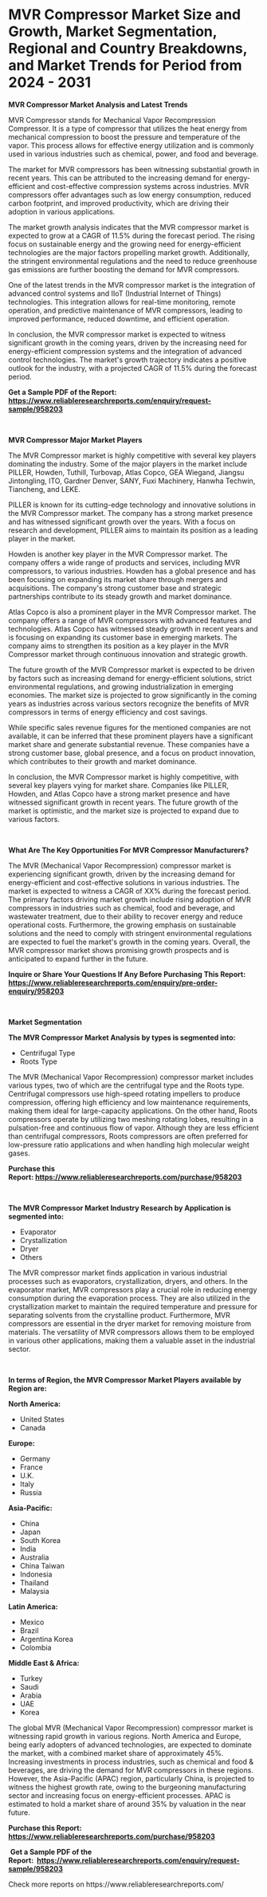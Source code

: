 <p><h1>MVR Compressor Market Size and Growth, Market Segmentation, Regional and Country Breakdowns, and Market Trends for Period from 2024 -  2031</h1></p><p><strong>MVR Compressor Market Analysis and Latest Trends</strong></p>
<p><p>MVR Compressor stands for Mechanical Vapor Recompression Compressor. It is a type of compressor that utilizes the heat energy from mechanical compression to boost the pressure and temperature of the vapor. This process allows for effective energy utilization and is commonly used in various industries such as chemical, power, and food and beverage.</p><p>The market for MVR compressors has been witnessing substantial growth in recent years. This can be attributed to the increasing demand for energy-efficient and cost-effective compression systems across industries. MVR compressors offer advantages such as low energy consumption, reduced carbon footprint, and improved productivity, which are driving their adoption in various applications.</p><p>The market growth analysis indicates that the MVR compressor market is expected to grow at a CAGR of 11.5% during the forecast period. The rising focus on sustainable energy and the growing need for energy-efficient technologies are the major factors propelling market growth. Additionally, the stringent environmental regulations and the need to reduce greenhouse gas emissions are further boosting the demand for MVR compressors.</p><p>One of the latest trends in the MVR compressor market is the integration of advanced control systems and IIoT (Industrial Internet of Things) technologies. This integration allows for real-time monitoring, remote operation, and predictive maintenance of MVR compressors, leading to improved performance, reduced downtime, and efficient operation.</p><p>In conclusion, the MVR compressor market is expected to witness significant growth in the coming years, driven by the increasing need for energy-efficient compression systems and the integration of advanced control technologies. The market's growth trajectory indicates a positive outlook for the industry, with a projected CAGR of 11.5% during the forecast period.</p></p>
<p><strong>Get a Sample PDF of the Report:&nbsp; <a href="https://www.reliableresearchreports.com/enquiry/request-sample/958203">https://www.reliableresearchreports.com/enquiry/request-sample/958203</a></strong></p>
<p>&nbsp;</p>
<p><strong>MVR Compressor Major Market Players</strong></p>
<p><p>The MVR Compressor market is highly competitive with several key players dominating the industry. Some of the major players in the market include PILLER, Howden, Tuthill, Turbovap, Atlas Copco, GEA Wiegand, Jiangsu Jintongling, ITO, Gardner Denver, SANY, Fuxi Machinery, Hanwha Techwin, Tiancheng, and LEKE.</p><p>PILLER is known for its cutting-edge technology and innovative solutions in the MVR Compressor market. The company has a strong market presence and has witnessed significant growth over the years. With a focus on research and development, PILLER aims to maintain its position as a leading player in the market.</p><p>Howden is another key player in the MVR Compressor market. The company offers a wide range of products and services, including MVR compressors, to various industries. Howden has a global presence and has been focusing on expanding its market share through mergers and acquisitions. The company's strong customer base and strategic partnerships contribute to its steady growth and market dominance.</p><p>Atlas Copco is also a prominent player in the MVR Compressor market. The company offers a range of MVR compressors with advanced features and technologies. Atlas Copco has witnessed steady growth in recent years and is focusing on expanding its customer base in emerging markets. The company aims to strengthen its position as a key player in the MVR Compressor market through continuous innovation and strategic growth.</p><p>The future growth of the MVR Compressor market is expected to be driven by factors such as increasing demand for energy-efficient solutions, strict environmental regulations, and growing industrialization in emerging economies. The market size is projected to grow significantly in the coming years as industries across various sectors recognize the benefits of MVR compressors in terms of energy efficiency and cost savings.</p><p>While specific sales revenue figures for the mentioned companies are not available, it can be inferred that these prominent players have a significant market share and generate substantial revenue. These companies have a strong customer base, global presence, and a focus on product innovation, which contributes to their growth and market dominance.</p><p>In conclusion, the MVR Compressor market is highly competitive, with several key players vying for market share. Companies like PILLER, Howden, and Atlas Copco have a strong market presence and have witnessed significant growth in recent years. The future growth of the market is optimistic, and the market size is projected to expand due to various factors.</p></p>
<p>&nbsp;</p>
<p><strong>What Are The Key Opportunities For MVR Compressor Manufacturers?</strong></p>
<p><p>The MVR (Mechanical Vapor Recompression) compressor market is experiencing significant growth, driven by the increasing demand for energy-efficient and cost-effective solutions in various industries. The market is expected to witness a CAGR of XX% during the forecast period. The primary factors driving market growth include rising adoption of MVR compressors in industries such as chemical, food and beverage, and wastewater treatment, due to their ability to recover energy and reduce operational costs. Furthermore, the growing emphasis on sustainable solutions and the need to comply with stringent environmental regulations are expected to fuel the market's growth in the coming years. Overall, the MVR compressor market shows promising growth prospects and is anticipated to expand further in the future.</p></p>
<p><strong>Inquire or Share Your Questions If Any Before Purchasing This Report: <a href="https://www.reliableresearchreports.com/enquiry/pre-order-enquiry/958203">https://www.reliableresearchreports.com/enquiry/pre-order-enquiry/958203</a></strong></p>
<p>&nbsp;</p>
<p><strong>Market Segmentation</strong></p>
<p><strong>The MVR Compressor Market Analysis by types is segmented into:</strong></p>
<p><ul><li>Centrifugal Type</li><li>Roots Type</li></ul></p>
<p><p>The MVR (Mechanical Vapor Recompression) compressor market includes various types, two of which are the centrifugal type and the Roots type. Centrifugal compressors use high-speed rotating impellers to produce compression, offering high efficiency and low maintenance requirements, making them ideal for large-capacity applications. On the other hand, Roots compressors operate by utilizing two meshing rotating lobes, resulting in a pulsation-free and continuous flow of vapor. Although they are less efficient than centrifugal compressors, Roots compressors are often preferred for low-pressure ratio applications and when handling high molecular weight gases.</p></p>
<p><strong>Purchase this Report:&nbsp;<a href="https://www.reliableresearchreports.com/purchase/958203">https://www.reliableresearchreports.com/purchase/958203</a></strong></p>
<p>&nbsp;</p>
<p><strong>The MVR Compressor Market Industry Research by Application is segmented into:</strong></p>
<p><ul><li>Evaporator</li><li>Crystallization</li><li>Dryer</li><li>Others</li></ul></p>
<p><p>The MVR compressor market finds application in various industrial processes such as evaporators, crystallization, dryers, and others. In the evaporator market, MVR compressors play a crucial role in reducing energy consumption during the evaporation process. They are also utilized in the crystallization market to maintain the required temperature and pressure for separating solvents from the crystalline product. Furthermore, MVR compressors are essential in the dryer market for removing moisture from materials. The versatility of MVR compressors allows them to be employed in various other applications, making them a valuable asset in the industrial sector.</p></p>
<p>&nbsp;</p>
<p><strong>In terms of Region, the MVR Compressor Market Players available by Region are:</strong></p>
<p>
    <p> <strong> North America: </strong>
        <ul>
            <li>United States</li>
            <li>Canada</li>
        </ul>
        </p> 
    <p> <strong> Europe: </strong>
        <ul>
            <li>Germany</li>
            <li>France</li>
            <li>U.K.</li>
            <li>Italy</li>
            <li>Russia</li>
        </ul>
        </p> 
    <p> <strong> Asia-Pacific: </strong>
        <ul>
            <li>China</li>
            <li>Japan</li>
            <li>South Korea</li>
            <li>India</li>
            <li>Australia</li>
            <li>China Taiwan</li>
            <li>Indonesia</li>
            <li>Thailand</li>
            <li>Malaysia</li>
        </ul>
        </p> 
    <p> <strong> Latin America: </strong>
        <ul>
            <li>Mexico</li>
            <li>Brazil</li>
            <li>Argentina Korea</li>
            <li>Colombia</li>
        </ul>
        </p> 
    <p> <strong> Middle East & Africa: </strong>
        <ul>
            <li>Turkey</li>
            <li>Saudi</li>
            <li>Arabia</li>
            <li>UAE</li>
            <li>Korea</li>
        </ul>
    </p>
    </p>
<p><p>The global MVR (Mechanical Vapor Recompression) compressor market is witnessing rapid growth in various regions. North America and Europe, being early adopters of advanced technologies, are expected to dominate the market, with a combined market share of approximately 45%. Increasing investments in process industries, such as chemical and food & beverages, are driving the demand for MVR compressors in these regions. However, the Asia-Pacific (APAC) region, particularly China, is projected to witness the highest growth rate, owing to the burgeoning manufacturing sector and increasing focus on energy-efficient processes. APAC is estimated to hold a market share of around 35% by valuation in the near future.</p></p>
<p><strong>Purchase this Report: <a href="https://www.reliableresearchreports.com/purchase/958203">https://www.reliableresearchreports.com/purchase/958203</a></strong></p>
<p>&nbsp;<strong>Get a Sample PDF of the Report:&nbsp;&nbsp;<a href="https://www.reliableresearchreports.com/enquiry/request-sample/958203">https://www.reliableresearchreports.com/enquiry/request-sample/958203</a></strong></p>
<p><strong></strong></p>
<p>Check more reports on https://www.reliableresearchreports.com/</p>